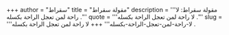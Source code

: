 +++
author = "سقراط"
title = "مقولة سقراط"
description = '''مقولة سقراط: لا راحة لمن تعجل الراحة بكسله .'''
quote = '''لا راحة لمن تعجل الراحة بكسله .'''
slug = '''لا-راحة-لمن-تعجل-الراحة-بكسله'''
+++
لا راحة لمن تعجل الراحة بكسله .
